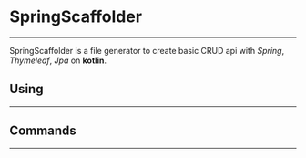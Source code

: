 SpringScaffolder
=
***
SpringScaffolder is a file generator to create basic CRUD api with _Spring_, _Thymeleaf_, _Jpa_ on __kotlin__.

Using
-
***
Commands
-
***